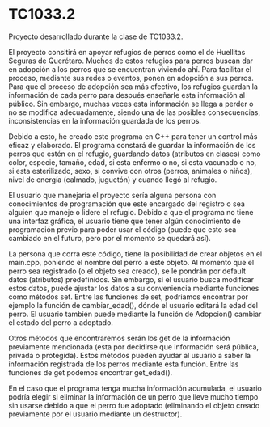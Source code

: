 # TC1033.2
Proyecto desarrollado durante la clase de TC1033.2. 

El proyecto consitirá en apoyar refugios de perros como el de Huellitas Seguras de Querétaro. Muchos de estos refugios para perros buscan dar en adopción a los perros que se encuentran viviendo ahí. Para facilitar el proceso, mediante sus redes o eventos, ponen en adopción a sus perros. Para que el proceso de adopción sea más efectivo, los refugios guardan la información de cada perro para después enseñarle esta información al público. Sin embargo, muchas veces esta información se llega a perder o no se modifica adecuadamente, siendo una de las posibles consecuencias, inconsistencias en la información guardada de los perros.

Debido a esto, he creado este programa en C++ para tener un control más eficaz y elaborado. El programa constará de guardar la información de los perros que estén en el refugio, guardando datos (atributos en clases) como color, especie, tamaño, edad, si esta enfermo o no, si esta vacunado o no, si esta esterilizado, sexo, si convive con otros (perros, animales o niños), nivel de energía (calmado, juguetón) y cuando llegó al refugio. 

El usuario que manejaría el proyecto sería alguna persona con conocimientos de programación que este encargado del registro o sea alguien que maneje o lidere el refugio. Debido a que el programa no tiene una interfaz gráfica, el usuario tiene que tener algún conocimiento de programación previo para poder usar el código (puede que esto sea cambiado en el futuro, pero por el momento se quedará así).

La persona que corra este código, tiene la posibilidad de crear objetos en el main.cpp, poniendo el nombre del perro a este objeto. Al momento que el perro sea registrado (o el objeto sea creado), se le pondrán por default datos (atributos) predefinidos. Sin embargo, sí el usuario busca modificar estos datos, puede ajustar los datos a su conveniencia mediante funciones como métodos set. Entre las funciones de set, podriamos encontrar por ejemplo la función de cambiar_edad(), dónde el usuario editará la edad del perro. El usuario también puede mediante la función de Adopcion() cambiar el estado del perro a adoptado. 

Otros métodos que encontraremos serán los get de la información previamente mencionada (esta por decidirse que información será pública, privada o protegida). Estos métodos pueden ayudar al usuario a saber la información registrada de los perros mediante esta función.  Entre las funciones de get podemos encontrar get_edad().

En el caso que el programa tenga mucha información acumulada, el usuario podría elegir si eliminar la información de un perro que lleve mucho tiempo sin usarse debido a que el perro fue adoptado (eliminando el objeto creado previamente por el usuario mediante un destructor).

